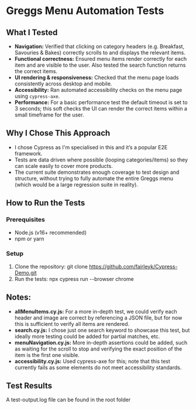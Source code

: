 # Greggs Menu Automation Tests

## What I Tested

- **Navigation:** Verified that clicking on category headers (e.g. Breakfast, Savouries & Bakes) correctly scrolls to and displays the relevant items.
- **Functional correctness:** Ensured menu items render correctly for each item and are visible to the user. Also tested the search function returns the correct items.
- **UI rendering & responsiveness:** Checked that the menu page loads consistently across desktop and mobile.
- **Accessibility:** Ran automated accessibility checks on the menu page using `cypress-axe`.
- **Performance:** For a basic performance test the default timeout is set to 3 seconds; this soft checks the UI can render the correct items within a small timeframe for the user.

## Why I Chose This Approach

- I chose Cypress as I'm specialised in this and it’s a popular E2E framework.
- Tests are data driven where possible (looping categories/items) so they can scale easily to cover more products.
- The current suite demonstrates enough coverage to test design and structure, without trying to fully automate the entire Greggs menu (which would be a large regression suite in reality).

## How to Run the Tests

### Prerequisites

- Node.js (v16+ recommended)
- npm or yarn

### Setup

1. Clone the repository:
   git clone https://github.com/fairleyk/Cypress-Demo.git
2. Run the tests:
   npx cypress run --browser chrome

## Notes:

- **allMenuItems.cy.js:** For a more in-depth test, we could verify each header and image are correct by referencing a JSON file, but for now this is sufficient to verify all items are rendered.
- **search.cy.js:** I chose just one search keyword to showcase this test, but ideally more testing could be added for partial matches, etc.
- **menuNavigation.cy.js:** More in-depth assertions could be added, such as waiting for the scroll to stop and verifying the exact position of the item is the first one visible.
- **accessibility.cy.js:** Used cypress-axe for this; note that this test currently fails as some elements do not meet accessibility standards.

## Test Results

A test-output.log file can be found in the root folder
